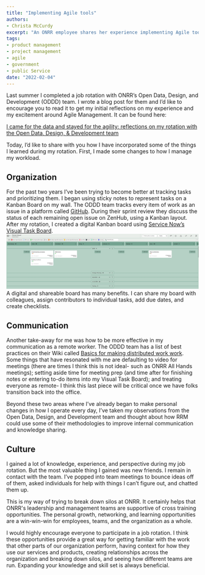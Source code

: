 ```yaml
---
title: "Implementing Agile tools"
authors:
- Christa McCurdy
excerpt: "An ONRR employee shares her experience implementing Agile tools after cross-training with the Open Data, Design, & Development team"
tags:
- product management
- project management
- agile
- government
- public Service
date: "2022-02-04"
---
```


Last summer I completed a job rotation with ONRR’s Open Data, Design, and Development (ODDD) team.  I wrote a blog post for them and I’d like to encourage you to read it to get my initial reflections on my experience and my excitement around Agile Management.  It can be found here:

[I came for the data and stayed for the agility: reflections on my rotation with the Open Data, Design, & Development team](https://blog-nrrd.doi.gov/agile-methodology/)

Today, I’d like to share with you how I have incorporated some of the things I learned during my rotation.  First, I made some changes to how I manage my workload.                                                                                                 

## Organization

For the past two years I’ve been trying to become better at tracking tasks and prioritizing them.  I began using sticky notes to represent tasks on a Kanban Board on my wall.  The ODDD team tracks every item of work as an issue in a platform called [GitHub](https://github.com/ONRR/nrrd/issues).  During their sprint review they discuss the status of each remaining open issue on ZenHub, using a Kanban layout.  After my rotation, I created a digital Kanban board using [Service Now’s Visual Task Board](https://docs.servicenow.com/bundle/rome-servicenow-platform/page/use/visual-task-boards/concept/c_VisualTaskBoards.html).
![Visual Task Board](./taskboard.jpg)
A digital and shareable board has many benefits.  I can share my board with colleagues, assign contributors to individual tasks, add due dates, and create checklists.

## Communication

Another take-away for me was how to be more effective in my communication as a remote worker.  The ODDD team has a list of best practices on their Wiki called [Basics for making distributed work work](https://github.com/ONRR/onrr.gov-site/wiki/Basics-for-making-distributed-work-work).  Some things that have resonated with me are defaulting to video for meetings (there are times I think this is not ideal- such as ONRR All Hands meetings); setting aside time for meeting prep (and time after for finishing notes or entering to-do items into my Visual Task Board); and treating everyone as remote- I think this last piece will be critical once we have folks transition back into the office.

Beyond these two areas where I’ve already began to make personal changes in how I operate every day, I’ve taken my observations from the Open Data, Design, and Development team and thought about how RRM could use some of their methodologies to improve internal communication and knowledge sharing.

## Culture

I gained a lot of knowledge, experience, and perspective during my job rotation.  But the most valuable thing I gained was new friends.  I remain in contact with the team.  I’ve popped into team meetings to bounce ideas off of them, asked individuals for help with things I can’t figure out, and chatted them up.

This is my way of trying to break down silos at ONRR. It certainly helps that ONRR's leadership and management teams are supportive of cross training opportunities.  The personal growth, networking, and learning opportunities are a win-win-win for employees, teams, and the organization as a whole.

I would highly encourage everyone to participate in a job rotation.  I think these opportunities provide a great way for getting familiar with the work that other parts of our organization perform, having context for how they use our services and products, creating relationships across the organization and breaking down silos, and seeing how different teams are run.  Expanding your knowledge and skill set is always beneficial.
